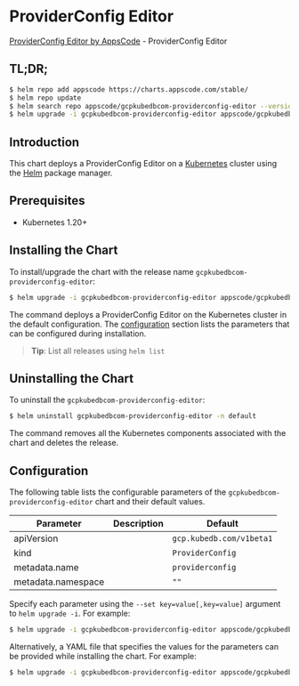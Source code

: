 # ProviderConfig Editor

[ProviderConfig Editor by AppsCode](https://appscode.com) - ProviderConfig Editor

## TL;DR;

```bash
$ helm repo add appscode https://charts.appscode.com/stable/
$ helm repo update
$ helm search repo appscode/gcpkubedbcom-providerconfig-editor --version=v0.27.0
$ helm upgrade -i gcpkubedbcom-providerconfig-editor appscode/gcpkubedbcom-providerconfig-editor -n default --create-namespace --version=v0.27.0
```

## Introduction

This chart deploys a ProviderConfig Editor on a [Kubernetes](http://kubernetes.io) cluster using the [Helm](https://helm.sh) package manager.

## Prerequisites

- Kubernetes 1.20+

## Installing the Chart

To install/upgrade the chart with the release name `gcpkubedbcom-providerconfig-editor`:

```bash
$ helm upgrade -i gcpkubedbcom-providerconfig-editor appscode/gcpkubedbcom-providerconfig-editor -n default --create-namespace --version=v0.27.0
```

The command deploys a ProviderConfig Editor on the Kubernetes cluster in the default configuration. The [configuration](#configuration) section lists the parameters that can be configured during installation.

> **Tip**: List all releases using `helm list`

## Uninstalling the Chart

To uninstall the `gcpkubedbcom-providerconfig-editor`:

```bash
$ helm uninstall gcpkubedbcom-providerconfig-editor -n default
```

The command removes all the Kubernetes components associated with the chart and deletes the release.

## Configuration

The following table lists the configurable parameters of the `gcpkubedbcom-providerconfig-editor` chart and their default values.

|     Parameter      | Description |               Default               |
|--------------------|-------------|-------------------------------------|
| apiVersion         |             | <code>gcp.kubedb.com/v1beta1</code> |
| kind               |             | <code>ProviderConfig</code>         |
| metadata.name      |             | <code>providerconfig</code>         |
| metadata.namespace |             | <code>""</code>                     |


Specify each parameter using the `--set key=value[,key=value]` argument to `helm upgrade -i`. For example:

```bash
$ helm upgrade -i gcpkubedbcom-providerconfig-editor appscode/gcpkubedbcom-providerconfig-editor -n default --create-namespace --version=v0.27.0 --set apiVersion=gcp.kubedb.com/v1beta1
```

Alternatively, a YAML file that specifies the values for the parameters can be provided while
installing the chart. For example:

```bash
$ helm upgrade -i gcpkubedbcom-providerconfig-editor appscode/gcpkubedbcom-providerconfig-editor -n default --create-namespace --version=v0.27.0 --values values.yaml
```
